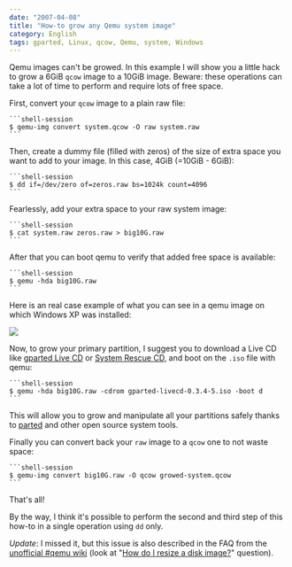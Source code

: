 ```yaml
---
date: "2007-04-08"
title: "How-to grow any Qemu system image"
category: English
tags: gparted, Linux, qcow, Qemu, system, Windows
---
```


Qemu images can't be growed. In this example I will show you a little hack to grow a 6GiB `qcow` image to a 10GiB image. Beware: these operations can take a lot of time to perform and require lots of free space.

First, convert your `qcow` image to a plain raw file:

    ```shell-session
    $ qemu-img convert system.qcow -O raw system.raw
    ```

Then, create a dummy file (filled with zeros) of the size of extra space you want to add to your image. In this case, 4GiB (=10GiB - 6GiB):

    ```shell-session
    $ dd if=/dev/zero of=zeros.raw bs=1024k count=4096
    ```

Fearlessly, add your extra space to your raw system image:

    ```shell-session
    $ cat system.raw zeros.raw > big10G.raw
    ```

After that you can boot qemu to verify that added free space is available:

    ```shell-session
    $ qemu -hda big10G.raw
    ```

Here is an real case example of what you can see in a qemu image on which Windows XP was installed:

![](/uploads/2007/growed-image1.png)

Now, to grow your primary partition, I suggest you to download a Live CD like [gparted Live CD](https://gparted.sourceforge.net/livecd.php) or [System Rescue CD](https://www.sysresccd.org), and boot on the `.iso` file with qemu:

    ```shell-session
    $ qemu -hda big10G.raw -cdrom gparted-livecd-0.3.4-5.iso -boot d
    ```

This will allow you to grow and manipulate all your partitions safely thanks to [parted](https://www.gnu.org/software/parted/index.shtml) and other open source system tools.

Finally you can convert back your `raw` image to a `qcow` one to not waste space:

    ```shell-session
    $ qemu-img convert big10G.raw -O qcow growed-system.qcow
    ```

That's all!

By the way, I think it's possible to perform the second and third step of this how-to in a single operation using `dd` only.

_Update_: I missed it, but this issue is also described in the FAQ from the [unofficial #qemu wiki](https://kidsquid.com/cgi-bin/moin.cgi) (look at "[How do I resize a disk image?](https://kidsquid.com/cgi-bin/moin.cgi/FrequentlyAskedQuestions#head-b46370d3ad030e6c1712338f0e5112228c51212a)" question).
